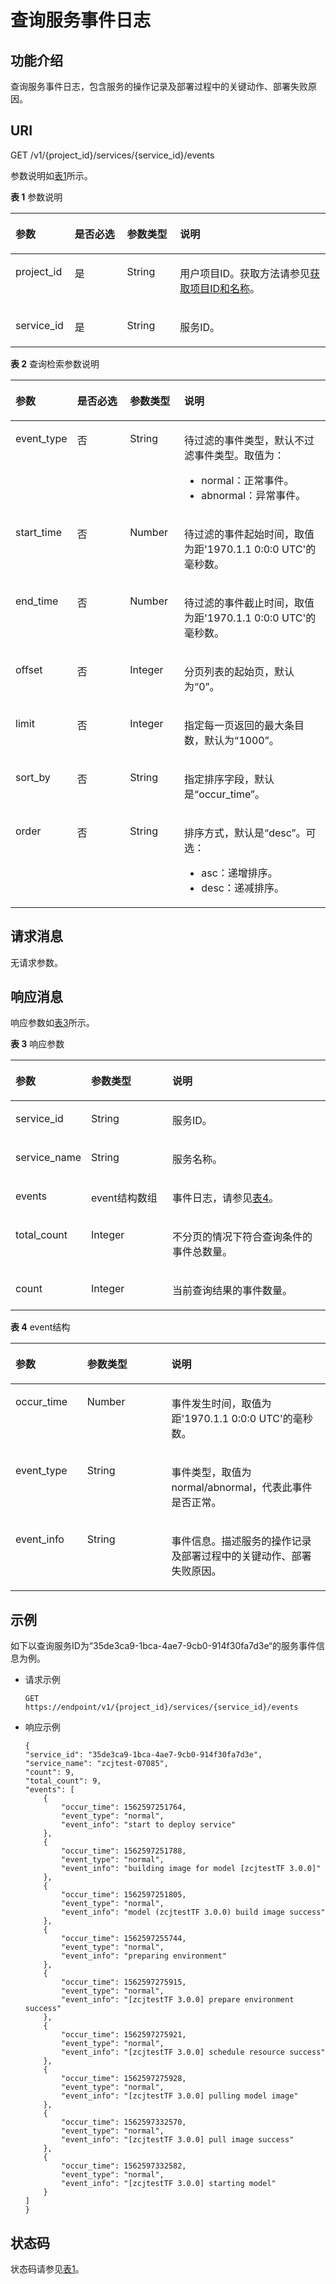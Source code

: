 # 查询服务事件日志<a name="modelarts_03_0155"></a>

## 功能介绍<a name="section1543612115413"></a>

查询服务事件日志，包含服务的操作记录及部署过程中的关键动作、部署失败原因。

## URI<a name="section181341535122619"></a>

GET /v1/\{project\_id\}/services/\{service\_id\}/events

参数说明如[表1](#table10624434011)所示。

**表 1**  参数说明

<a name="table10624434011"></a>
<table><thead align="left"><tr id="row13653412406"><th class="cellrowborder" valign="top" width="18.81188118811881%" id="mcps1.2.5.1.1"><p id="p8665404020"><a name="p8665404020"></a><a name="p8665404020"></a>参数</p>
</th>
<th class="cellrowborder" valign="top" width="16.594059405940595%" id="mcps1.2.5.1.2"><p id="p46614184018"><a name="p46614184018"></a><a name="p46614184018"></a>是否必选</p>
</th>
<th class="cellrowborder" valign="top" width="16.811881188118814%" id="mcps1.2.5.1.3"><p id="p668154124018"><a name="p668154124018"></a><a name="p668154124018"></a>参数类型</p>
</th>
<th class="cellrowborder" valign="top" width="47.78217821782178%" id="mcps1.2.5.1.4"><p id="p469204194016"><a name="p469204194016"></a><a name="p469204194016"></a>说明</p>
</th>
</tr>
</thead>
<tbody><tr id="row1797617864917"><td class="cellrowborder" valign="top" width="18.81188118811881%" headers="mcps1.2.5.1.1 "><p id="p8780885181639"><a name="p8780885181639"></a><a name="p8780885181639"></a>project_id</p>
</td>
<td class="cellrowborder" valign="top" width="16.594059405940595%" headers="mcps1.2.5.1.2 "><p id="p40163046181639"><a name="p40163046181639"></a><a name="p40163046181639"></a>是</p>
</td>
<td class="cellrowborder" valign="top" width="16.811881188118814%" headers="mcps1.2.5.1.3 "><p id="p31981288181639"><a name="p31981288181639"></a><a name="p31981288181639"></a>String</p>
</td>
<td class="cellrowborder" valign="top" width="47.78217821782178%" headers="mcps1.2.5.1.4 "><p id="p40347522181639"><a name="p40347522181639"></a><a name="p40347522181639"></a>用户项目ID。获取方法请参见<a href="获取项目ID和名称.md">获取项目ID和名称</a>。</p>
</td>
</tr>
<tr id="row870174164011"><td class="cellrowborder" valign="top" width="18.81188118811881%" headers="mcps1.2.5.1.1 "><p id="p372348400"><a name="p372348400"></a><a name="p372348400"></a>service_id</p>
</td>
<td class="cellrowborder" valign="top" width="16.594059405940595%" headers="mcps1.2.5.1.2 "><p id="p19736411406"><a name="p19736411406"></a><a name="p19736411406"></a>是</p>
</td>
<td class="cellrowborder" valign="top" width="16.811881188118814%" headers="mcps1.2.5.1.3 "><p id="p174643403"><a name="p174643403"></a><a name="p174643403"></a>String</p>
</td>
<td class="cellrowborder" valign="top" width="47.78217821782178%" headers="mcps1.2.5.1.4 "><p id="p575194174011"><a name="p575194174011"></a><a name="p575194174011"></a>服务ID。</p>
</td>
</tr>
</tbody>
</table>

**表 2**  查询检索参数说明

<a name="table118011654615"></a>
<table><thead align="left"><tr id="row128412615467"><th class="cellrowborder" valign="top" width="18.81188118811881%" id="mcps1.2.5.1.1"><p id="p198612613464"><a name="p198612613464"></a><a name="p198612613464"></a>参数</p>
</th>
<th class="cellrowborder" valign="top" width="17.05940594059406%" id="mcps1.2.5.1.2"><p id="p488116104612"><a name="p488116104612"></a><a name="p488116104612"></a>是否必选</p>
</th>
<th class="cellrowborder" valign="top" width="17.267326732673265%" id="mcps1.2.5.1.3"><p id="p5894684613"><a name="p5894684613"></a><a name="p5894684613"></a>参数类型</p>
</th>
<th class="cellrowborder" valign="top" width="46.86138613861386%" id="mcps1.2.5.1.4"><p id="p139246154610"><a name="p139246154610"></a><a name="p139246154610"></a>说明</p>
</th>
</tr>
</thead>
<tbody><tr id="row17943614619"><td class="cellrowborder" valign="top" width="18.81188118811881%" headers="mcps1.2.5.1.1 "><p id="p19951767464"><a name="p19951767464"></a><a name="p19951767464"></a>event_type</p>
</td>
<td class="cellrowborder" valign="top" width="17.05940594059406%" headers="mcps1.2.5.1.2 "><p id="p1098196194611"><a name="p1098196194611"></a><a name="p1098196194611"></a>否</p>
</td>
<td class="cellrowborder" valign="top" width="17.267326732673265%" headers="mcps1.2.5.1.3 "><p id="p199917615466"><a name="p199917615466"></a><a name="p199917615466"></a>String</p>
</td>
<td class="cellrowborder" valign="top" width="46.86138613861386%" headers="mcps1.2.5.1.4 "><p id="p2418198929"><a name="p2418198929"></a><a name="p2418198929"></a>待过滤的事件类型，默认不过滤事件类型。取值为：</p>
<a name="ul1122512135217"></a><a name="ul1122512135217"></a><ul id="ul1122512135217"><li>normal：正常事件。</li><li>abnormal：异常事件。</li></ul>
</td>
</tr>
<tr id="row2849143155417"><td class="cellrowborder" valign="top" width="18.81188118811881%" headers="mcps1.2.5.1.1 "><p id="p3849184335410"><a name="p3849184335410"></a><a name="p3849184335410"></a>start_time</p>
</td>
<td class="cellrowborder" valign="top" width="17.05940594059406%" headers="mcps1.2.5.1.2 "><p id="p138491943185417"><a name="p138491943185417"></a><a name="p138491943185417"></a>否</p>
</td>
<td class="cellrowborder" valign="top" width="17.267326732673265%" headers="mcps1.2.5.1.3 "><p id="p138491643195419"><a name="p138491643195419"></a><a name="p138491643195419"></a>Number</p>
</td>
<td class="cellrowborder" valign="top" width="46.86138613861386%" headers="mcps1.2.5.1.4 "><p id="p138492439549"><a name="p138492439549"></a><a name="p138492439549"></a>待过滤的事件起始时间，取值为距'1970.1.1 0:0:0 UTC'的毫秒数。</p>
</td>
</tr>
<tr id="row12961181125610"><td class="cellrowborder" valign="top" width="18.81188118811881%" headers="mcps1.2.5.1.1 "><p id="p209614115568"><a name="p209614115568"></a><a name="p209614115568"></a>end_time</p>
</td>
<td class="cellrowborder" valign="top" width="17.05940594059406%" headers="mcps1.2.5.1.2 "><p id="p896117165618"><a name="p896117165618"></a><a name="p896117165618"></a>否</p>
</td>
<td class="cellrowborder" valign="top" width="17.267326732673265%" headers="mcps1.2.5.1.3 "><p id="p10962213562"><a name="p10962213562"></a><a name="p10962213562"></a>Number</p>
</td>
<td class="cellrowborder" valign="top" width="46.86138613861386%" headers="mcps1.2.5.1.4 "><p id="p99623118564"><a name="p99623118564"></a><a name="p99623118564"></a>待过滤的事件截止时间，取值为距'1970.1.1 0:0:0 UTC'的毫秒数。</p>
</td>
</tr>
<tr id="row47467249576"><td class="cellrowborder" valign="top" width="18.81188118811881%" headers="mcps1.2.5.1.1 "><p id="p1474762485718"><a name="p1474762485718"></a><a name="p1474762485718"></a>offset</p>
</td>
<td class="cellrowborder" valign="top" width="17.05940594059406%" headers="mcps1.2.5.1.2 "><p id="p374718248577"><a name="p374718248577"></a><a name="p374718248577"></a>否</p>
</td>
<td class="cellrowborder" valign="top" width="17.267326732673265%" headers="mcps1.2.5.1.3 "><p id="p374742412572"><a name="p374742412572"></a><a name="p374742412572"></a>Integer</p>
</td>
<td class="cellrowborder" valign="top" width="46.86138613861386%" headers="mcps1.2.5.1.4 "><p id="p20747224165711"><a name="p20747224165711"></a><a name="p20747224165711"></a>分页列表的起始页，默认为<span class="parmname" id="parmname96129111739"><a name="parmname96129111739"></a><a name="parmname96129111739"></a>“0”</span>。</p>
</td>
</tr>
<tr id="row3830317584"><td class="cellrowborder" valign="top" width="18.81188118811881%" headers="mcps1.2.5.1.1 "><p id="p7844315819"><a name="p7844315819"></a><a name="p7844315819"></a>limit</p>
</td>
<td class="cellrowborder" valign="top" width="17.05940594059406%" headers="mcps1.2.5.1.2 "><p id="p8848335817"><a name="p8848335817"></a><a name="p8848335817"></a>否</p>
</td>
<td class="cellrowborder" valign="top" width="17.267326732673265%" headers="mcps1.2.5.1.3 "><p id="p48418345817"><a name="p48418345817"></a><a name="p48418345817"></a>Integer</p>
</td>
<td class="cellrowborder" valign="top" width="46.86138613861386%" headers="mcps1.2.5.1.4 "><p id="p88443115810"><a name="p88443115810"></a><a name="p88443115810"></a>指定每一页返回的最大条目数，默认为<span class="parmname" id="parmname41742155319"><a name="parmname41742155319"></a><a name="parmname41742155319"></a>“1000”</span>。</p>
</td>
</tr>
<tr id="row875711705813"><td class="cellrowborder" valign="top" width="18.81188118811881%" headers="mcps1.2.5.1.1 "><p id="p175717775813"><a name="p175717775813"></a><a name="p175717775813"></a>sort_by</p>
</td>
<td class="cellrowborder" valign="top" width="17.05940594059406%" headers="mcps1.2.5.1.2 "><p id="p157571576583"><a name="p157571576583"></a><a name="p157571576583"></a>否</p>
</td>
<td class="cellrowborder" valign="top" width="17.267326732673265%" headers="mcps1.2.5.1.3 "><p id="p20757197135818"><a name="p20757197135818"></a><a name="p20757197135818"></a>String</p>
</td>
<td class="cellrowborder" valign="top" width="46.86138613861386%" headers="mcps1.2.5.1.4 "><p id="p675714715810"><a name="p675714715810"></a><a name="p675714715810"></a>指定排序字段，默认是<span class="parmname" id="parmname527112285310"><a name="parmname527112285310"></a><a name="parmname527112285310"></a>“occur_time”</span>。</p>
</td>
</tr>
<tr id="row044911101586"><td class="cellrowborder" valign="top" width="18.81188118811881%" headers="mcps1.2.5.1.1 "><p id="p244961055812"><a name="p244961055812"></a><a name="p244961055812"></a>order</p>
</td>
<td class="cellrowborder" valign="top" width="17.05940594059406%" headers="mcps1.2.5.1.2 "><p id="p1244991011580"><a name="p1244991011580"></a><a name="p1244991011580"></a>否</p>
</td>
<td class="cellrowborder" valign="top" width="17.267326732673265%" headers="mcps1.2.5.1.3 "><p id="p13449101013586"><a name="p13449101013586"></a><a name="p13449101013586"></a>String</p>
</td>
<td class="cellrowborder" valign="top" width="46.86138613861386%" headers="mcps1.2.5.1.4 "><p id="p791315501269"><a name="p791315501269"></a><a name="p791315501269"></a>排序方式，默认是<span class="parmname" id="parmname2091319501867"><a name="parmname2091319501867"></a><a name="parmname2091319501867"></a>“desc”</span>。可选：</p>
<a name="ul1586414541561"></a><a name="ul1586414541561"></a><ul id="ul1586414541561"><li>asc：递增排序。</li><li>desc：递减排序。</li></ul>
</td>
</tr>
</tbody>
</table>

## 请求消息<a name="section71456147333"></a>

无请求参数。

## 响应消息<a name="section54078976"></a>

响应参数如[表3](#table413209485)所示。

**表 3**  响应参数

<a name="table413209485"></a>
<table><thead align="left"><tr id="row461520144819"><th class="cellrowborder" valign="top" width="23%" id="mcps1.2.4.1.1"><p id="p671720184814"><a name="p671720184814"></a><a name="p671720184814"></a>参数</p>
</th>
<th class="cellrowborder" valign="top" width="26%" id="mcps1.2.4.1.2"><p id="p41062004818"><a name="p41062004818"></a><a name="p41062004818"></a>参数类型</p>
</th>
<th class="cellrowborder" valign="top" width="51%" id="mcps1.2.4.1.3"><p id="p51317202481"><a name="p51317202481"></a><a name="p51317202481"></a>说明</p>
</th>
</tr>
</thead>
<tbody><tr id="row121442013482"><td class="cellrowborder" valign="top" width="23%" headers="mcps1.2.4.1.1 "><p id="p1716122012489"><a name="p1716122012489"></a><a name="p1716122012489"></a>service_id</p>
</td>
<td class="cellrowborder" valign="top" width="26%" headers="mcps1.2.4.1.2 "><p id="p418162011482"><a name="p418162011482"></a><a name="p418162011482"></a>String</p>
</td>
<td class="cellrowborder" valign="top" width="51%" headers="mcps1.2.4.1.3 "><p id="p1819420164816"><a name="p1819420164816"></a><a name="p1819420164816"></a>服务ID。</p>
</td>
</tr>
<tr id="row92052015484"><td class="cellrowborder" valign="top" width="23%" headers="mcps1.2.4.1.1 "><p id="p20221720114814"><a name="p20221720114814"></a><a name="p20221720114814"></a>service_name</p>
</td>
<td class="cellrowborder" valign="top" width="26%" headers="mcps1.2.4.1.2 "><p id="p1023220104819"><a name="p1023220104819"></a><a name="p1023220104819"></a>String</p>
</td>
<td class="cellrowborder" valign="top" width="51%" headers="mcps1.2.4.1.3 "><p id="p825162013488"><a name="p825162013488"></a><a name="p825162013488"></a>服务名称。</p>
</td>
</tr>
<tr id="row92632004815"><td class="cellrowborder" valign="top" width="23%" headers="mcps1.2.4.1.1 "><p id="p42818204484"><a name="p42818204484"></a><a name="p42818204484"></a>events</p>
</td>
<td class="cellrowborder" valign="top" width="26%" headers="mcps1.2.4.1.2 "><p id="p731120134816"><a name="p731120134816"></a><a name="p731120134816"></a>event结构数组</p>
</td>
<td class="cellrowborder" valign="top" width="51%" headers="mcps1.2.4.1.3 "><p id="p83212019487"><a name="p83212019487"></a><a name="p83212019487"></a>事件日志，请参见<a href="#table974014115493">表4</a>。</p>
</td>
</tr>
<tr id="row981422623"><td class="cellrowborder" valign="top" width="23%" headers="mcps1.2.4.1.1 "><p id="p108192214217"><a name="p108192214217"></a><a name="p108192214217"></a>total_count</p>
</td>
<td class="cellrowborder" valign="top" width="26%" headers="mcps1.2.4.1.2 "><p id="p381192213214"><a name="p381192213214"></a><a name="p381192213214"></a>Integer</p>
</td>
<td class="cellrowborder" valign="top" width="51%" headers="mcps1.2.4.1.3 "><p id="p208117220211"><a name="p208117220211"></a><a name="p208117220211"></a>不分页的情况下符合查询条件的事件总数量。</p>
</td>
</tr>
<tr id="row4699124616211"><td class="cellrowborder" valign="top" width="23%" headers="mcps1.2.4.1.1 "><p id="p166991746121"><a name="p166991746121"></a><a name="p166991746121"></a>count</p>
</td>
<td class="cellrowborder" valign="top" width="26%" headers="mcps1.2.4.1.2 "><p id="p769914610212"><a name="p769914610212"></a><a name="p769914610212"></a>Integer</p>
</td>
<td class="cellrowborder" valign="top" width="51%" headers="mcps1.2.4.1.3 "><p id="p1869974615216"><a name="p1869974615216"></a><a name="p1869974615216"></a>当前查询结果的事件数量。</p>
</td>
</tr>
</tbody>
</table>

**表 4**  event结构

<a name="table974014115493"></a>
<table><thead align="left"><tr id="row9746151116491"><th class="cellrowborder" valign="top" width="22.772277227722775%" id="mcps1.2.4.1.1"><p id="p16747181134917"><a name="p16747181134917"></a><a name="p16747181134917"></a>参数</p>
</th>
<th class="cellrowborder" valign="top" width="26.732673267326735%" id="mcps1.2.4.1.2"><p id="p1374918110495"><a name="p1374918110495"></a><a name="p1374918110495"></a>参数类型</p>
</th>
<th class="cellrowborder" valign="top" width="50.495049504950494%" id="mcps1.2.4.1.3"><p id="p12751411154913"><a name="p12751411154913"></a><a name="p12751411154913"></a>说明</p>
</th>
</tr>
</thead>
<tbody><tr id="row5753131154919"><td class="cellrowborder" valign="top" width="22.772277227722775%" headers="mcps1.2.4.1.1 "><p id="p775414117493"><a name="p775414117493"></a><a name="p775414117493"></a>occur_time</p>
</td>
<td class="cellrowborder" valign="top" width="26.732673267326735%" headers="mcps1.2.4.1.2 "><p id="p7756151110496"><a name="p7756151110496"></a><a name="p7756151110496"></a>Number</p>
</td>
<td class="cellrowborder" valign="top" width="50.495049504950494%" headers="mcps1.2.4.1.3 "><p id="p7758101113496"><a name="p7758101113496"></a><a name="p7758101113496"></a>事件发生时间，取值为距'1970.1.1 0:0:0 UTC'的毫秒数。</p>
</td>
</tr>
<tr id="row14758111124914"><td class="cellrowborder" valign="top" width="22.772277227722775%" headers="mcps1.2.4.1.1 "><p id="p147601111496"><a name="p147601111496"></a><a name="p147601111496"></a>event_type</p>
</td>
<td class="cellrowborder" valign="top" width="26.732673267326735%" headers="mcps1.2.4.1.2 "><p id="p14761111184916"><a name="p14761111184916"></a><a name="p14761111184916"></a>String</p>
</td>
<td class="cellrowborder" valign="top" width="50.495049504950494%" headers="mcps1.2.4.1.3 "><p id="p10763151116498"><a name="p10763151116498"></a><a name="p10763151116498"></a>事件类型，取值为normal/abnormal，代表此事件是否正常。</p>
</td>
</tr>
<tr id="row47648112490"><td class="cellrowborder" valign="top" width="22.772277227722775%" headers="mcps1.2.4.1.1 "><p id="p876541119491"><a name="p876541119491"></a><a name="p876541119491"></a>event_info</p>
</td>
<td class="cellrowborder" valign="top" width="26.732673267326735%" headers="mcps1.2.4.1.2 "><p id="p137672011124919"><a name="p137672011124919"></a><a name="p137672011124919"></a>String</p>
</td>
<td class="cellrowborder" valign="top" width="50.495049504950494%" headers="mcps1.2.4.1.3 "><p id="p476921114917"><a name="p476921114917"></a><a name="p476921114917"></a>事件信息。描述服务的操作记录及部署过程中的关键动作、部署失败原因。</p>
</td>
</tr>
</tbody>
</table>

## 示例<a name="section1810193414711"></a>

如下以查询服务ID为“35de3ca9-1bca-4ae7-9cb0-914f30fa7d3e“的服务事件信息为例。

-   请求示例

    ```
    GET    https://endpoint/v1/{project_id}/services/{service_id}/events
    ```


-   响应示例

    ```
    {
    "service_id": "35de3ca9-1bca-4ae7-9cb0-914f30fa7d3e",
    "service_name": "zcjtest-07085",
    "count": 9,
    "total_count": 9,
    "events": [
        {
            "occur_time": 1562597251764,
            "event_type": "normal",
            "event_info": "start to deploy service"
        },
        {
            "occur_time": 1562597251788,
            "event_type": "normal",
            "event_info": "building image for model [zcjtestTF 3.0.0]"
        },
        {
            "occur_time": 1562597251805,
            "event_type": "normal",
            "event_info": "model (zcjtestTF 3.0.0) build image success"
        },
        {
            "occur_time": 1562597255744,
            "event_type": "normal",
            "event_info": "preparing environment"
        },
        {
            "occur_time": 1562597275915,
            "event_type": "normal",
            "event_info": "[zcjtestTF 3.0.0] prepare environment success"
        },
        {
            "occur_time": 1562597275921,
            "event_type": "normal",
            "event_info": "[zcjtestTF 3.0.0] schedule resource success"
        },
        {
            "occur_time": 1562597275928,
            "event_type": "normal",
            "event_info": "[zcjtestTF 3.0.0] pulling model image"
        },
        {
            "occur_time": 1562597332570,
            "event_type": "normal",
            "event_info": "[zcjtestTF 3.0.0] pull image success"
        },
        {
            "occur_time": 1562597332582,
            "event_type": "normal",
            "event_info": "[zcjtestTF 3.0.0] starting model"
        }
    ]
    }
    ```


## 状态码<a name="section16948739"></a>

状态码请参见[表1](状态码.md#table1450010510213)。

